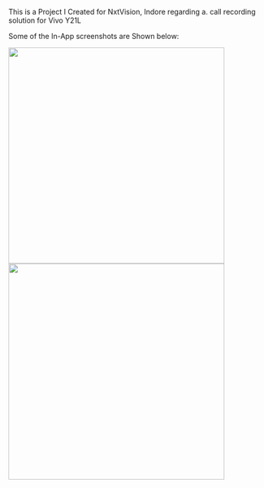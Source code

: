 This is a Project I Created for NxtVision, Indore regarding a. call recording solution for Vivo Y21L

Some of the In-App screenshots are Shown below:

<img src="https://raw.githubusercontent.com/adityastic/InternshipCallRecorder/master/screenshots/1.png?token=ALbuJSgXVwVnNqOOAKAg17wvHGER9IVXks5bTWtMwA%3D%3D" width="425"/> <img src="https://raw.githubusercontent.com/adityastic/InternshipCallRecorder/master/screenshots/2.png?token=ALbuJfBs5fXfveoItB0gLeoUKVKfy3L0ks5bTWtewA%3D%3D" width="425"/>
